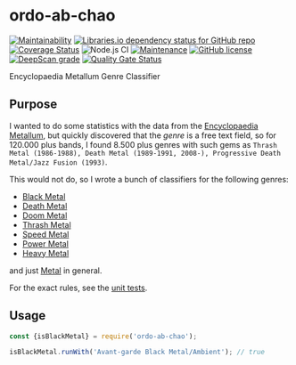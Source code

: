 # ordo-ab-chao
[![Maintainability](https://api.codeclimate.com/v1/badges/3579410cd123c5b893a8/maintainability)](https://codeclimate.com/github/kyusu/ordo-ab-chao/maintainability)
[![Libraries.io dependency status for GitHub repo](https://img.shields.io/librariesio/github/kyusu/ordo-ab-chao)](https://libraries.io/github/kyusu/picindren)
[![Coverage Status](https://coveralls.io/repos/github/kyusu/ordo-ab-chao/badge.svg)](https://coveralls.io/github/kyusu/ordo-ab-chao)
![Node.js CI](https://github.com/kyusu/ordo-ab-chao/workflows/Node.js%20CI/badge.svg)
[![Maintenance](https://img.shields.io/badge/Maintained%3F-yes-green.svg)](https://github.com/kyusu/ordo-ab-chao/graphs/commit-activity)
[![GitHub license](https://img.shields.io/github/license/kyusu/ordo-ab-chao.svg)](https://github.com/kyusu/ordo-ab-chao/blob/master/LICENSE)
[![DeepScan grade](https://deepscan.io/api/teams/10488/projects/13337/branches/220799/badge/grade.svg)](https://deepscan.io/dashboard#view=project&tid=10488&pid=13337&bid=220799)
[![Quality Gate Status](https://sonarcloud.io/api/project_badges/measure?project=kyusu_ordo-ab-chao&metric=alert_status)](https://sonarcloud.io/dashboard?id=kyusu_ordo-ab-chao)


Encyclopaedia Metallum Genre Classifier

## Purpose

I wanted to do some statistics with the data from the [Encyclopaedia Metallum](https://www.metal-archives.com), but
quickly discovered that the _genre_ is a free text field, so for 120.000 plus bands, I found 8.500 plus genres with
such gems as `Thrash Metal (1986-1988), Death Metal (1989-1991, 2008-), Progressive Death Metal/Jazz Fusion (1993)`.

This would not do, so I wrote a bunch of classifiers for the following genres:

- [Black Metal](src/isBlackMetal.js)
- [Death Metal](src/isDeathMetal.js)
- [Doom Metal](src/isDeathMetal.js)
- [Thrash Metal](src/isThrashMetal.js)
- [Speed Metal](src/isSpeedMetal.js)
- [Power Metal](src/isPowerMetal.js)
- [Heavy Metal](src/isHeavyMetal.js)

and just [Metal](src/isMetal.js) in general.

For the exact rules, see the [unit tests](tests).

## Usage
```javascript
const {isBlackMetal} = require('ordo-ab-chao');

isBlackMetal.runWith('Avant-garde Black Metal/Ambient'); // true
```
